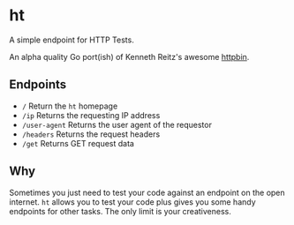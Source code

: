 # ht

A simple endpoint for HTTP Tests.

An alpha quality Go port(ish) of Kenneth Reitz's awesome [httpbin](https://github.com/kennethreitz/httpbin).

## Endpoints

* `/` Return the `ht` homepage
* `/ip` Returns the requesting IP address
* `/user-agent` Returns the user agent of the requestor
* `/headers` Returns the request headers
* `/get` Returns GET request data

## Why

Sometimes you just need to test your code against an endpoint on the open internet. `ht` allows you to test your code plus gives you some handy endpoints for other tasks. The only limit is your creativeness.
